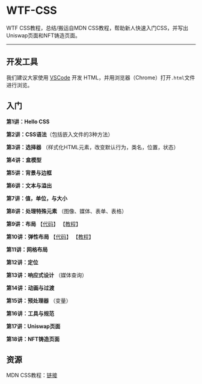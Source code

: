 # WTF-CSS
WTF CSS教程，总结/搬运自MDN CSS教程，帮助新人快速入门CSS，并写出Uniswap页面和NFT铸造页面。

---

## 开发工具

我们建议大家使用 [VSCode](https://code.visualstudio.com/download) 开发 HTML，并用浏览器（Chrome）打开`.html`文件进行浏览。

## 入门

**第1讲：Hello CSS**

**第2讲：CSS语法**（包括嵌入文件的3种方法）

**第3讲：选择器** （样式化HTML元素，改变默认行为，类名，位置，状态）

**第4讲：盒模型** 

**第5讲：背景与边框** 

**第6讲：文本与溢出**

**第7讲：值，单位，与大小**

**第8讲：处理特殊元素** （图像、媒体、表单、表格）

**第9讲：布局** 【[代码](https://github.com/WTFAcademy/WTF-CSS/blob/main/09_Layout)】 【[教程](https://github.com/WTFAcademy/WTF-CSS/blob/main/09_Layout/readme.md)】

**第10讲：弹性布局** 【[代码](https://github.com/WTFAcademy/WTF-CSS/blob/main/10_Flex)】 【[教程](https://github.com/WTFAcademy/WTF-CSS/blob/main/10_Flex/readme.md)】

**第11讲：网格布局**

**第12讲：定位**

**第13讲：响应式设计** （媒体查询）

**第14讲：动画与过渡**

**第15讲：预处理器** （变量）

**第16讲：工具与规范** 

**第17讲：Uniswap页面**

**第18讲：NFT铸造页面** 

## 资源

MDN CSS教程：[链接](https://developer.mozilla.org/zh-CN/docs/Web/CSS)
